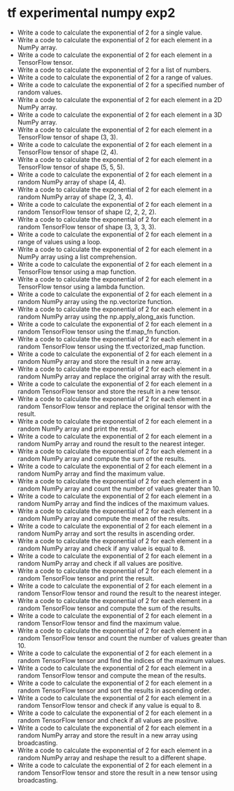 # tf experimental numpy exp2

- Write a code to calculate the exponential of 2 for a single value.
- Write a code to calculate the exponential of 2 for each element in a NumPy array.
- Write a code to calculate the exponential of 2 for each element in a TensorFlow tensor.
- Write a code to calculate the exponential of 2 for a list of numbers.
- Write a code to calculate the exponential of 2 for a range of values.
- Write a code to calculate the exponential of 2 for a specified number of random values.
- Write a code to calculate the exponential of 2 for each element in a 2D NumPy array.
- Write a code to calculate the exponential of 2 for each element in a 3D NumPy array.
- Write a code to calculate the exponential of 2 for each element in a TensorFlow tensor of shape (3, 3).
- Write a code to calculate the exponential of 2 for each element in a TensorFlow tensor of shape (2, 4).
- Write a code to calculate the exponential of 2 for each element in a TensorFlow tensor of shape (5, 5, 5).
- Write a code to calculate the exponential of 2 for each element in a random NumPy array of shape (4, 4).
- Write a code to calculate the exponential of 2 for each element in a random NumPy array of shape (2, 3, 4).
- Write a code to calculate the exponential of 2 for each element in a random TensorFlow tensor of shape (2, 2, 2, 2).
- Write a code to calculate the exponential of 2 for each element in a random TensorFlow tensor of shape (3, 3, 3, 3).
- Write a code to calculate the exponential of 2 for each element in a range of values using a loop.
- Write a code to calculate the exponential of 2 for each element in a NumPy array using a list comprehension.
- Write a code to calculate the exponential of 2 for each element in a TensorFlow tensor using a map function.
- Write a code to calculate the exponential of 2 for each element in a TensorFlow tensor using a lambda function.
- Write a code to calculate the exponential of 2 for each element in a random NumPy array using the np.vectorize function.
- Write a code to calculate the exponential of 2 for each element in a random NumPy array using the np.apply_along_axis function.
- Write a code to calculate the exponential of 2 for each element in a random TensorFlow tensor using the tf.map_fn function.
- Write a code to calculate the exponential of 2 for each element in a random TensorFlow tensor using the tf.vectorized_map function.
- Write a code to calculate the exponential of 2 for each element in a random NumPy array and store the result in a new array.
- Write a code to calculate the exponential of 2 for each element in a random NumPy array and replace the original array with the result.
- Write a code to calculate the exponential of 2 for each element in a random TensorFlow tensor and store the result in a new tensor.
- Write a code to calculate the exponential of 2 for each element in a random TensorFlow tensor and replace the original tensor with the result.
- Write a code to calculate the exponential of 2 for each element in a random NumPy array and print the result.
- Write a code to calculate the exponential of 2 for each element in a random NumPy array and round the result to the nearest integer.
- Write a code to calculate the exponential of 2 for each element in a random NumPy array and compute the sum of the results.
- Write a code to calculate the exponential of 2 for each element in a random NumPy array and find the maximum value.
- Write a code to calculate the exponential of 2 for each element in a random NumPy array and count the number of values greater than 10.
- Write a code to calculate the exponential of 2 for each element in a random NumPy array and find the indices of the maximum values.
- Write a code to calculate the exponential of 2 for each element in a random NumPy array and compute the mean of the results.
- Write a code to calculate the exponential of 2 for each element in a random NumPy array and sort the results in ascending order.
- Write a code to calculate the exponential of 2 for each element in a random NumPy array and check if any value is equal to 8.
- Write a code to calculate the exponential of 2 for each element in a random NumPy array and check if all values are positive.
- Write a code to calculate the exponential of 2 for each element in a random TensorFlow tensor and print the result.
- Write a code to calculate the exponential of 2 for each element in a random TensorFlow tensor and round the result to the nearest integer.
- Write a code to calculate the exponential of 2 for each element in a random TensorFlow tensor and compute the sum of the results.
- Write a code to calculate the exponential of 2 for each element in a random TensorFlow tensor and find the maximum value.
- Write a code to calculate the exponential of 2 for each element in a random TensorFlow tensor and count the number of values greater than 10.
- Write a code to calculate the exponential of 2 for each element in a random TensorFlow tensor and find the indices of the maximum values.
- Write a code to calculate the exponential of 2 for each element in a random TensorFlow tensor and compute the mean of the results.
- Write a code to calculate the exponential of 2 for each element in a random TensorFlow tensor and sort the results in ascending order.
- Write a code to calculate the exponential of 2 for each element in a random TensorFlow tensor and check if any value is equal to 8.
- Write a code to calculate the exponential of 2 for each element in a random TensorFlow tensor and check if all values are positive.
- Write a code to calculate the exponential of 2 for each element in a random NumPy array and store the result in a new array using broadcasting.
- Write a code to calculate the exponential of 2 for each element in a random NumPy array and reshape the result to a different shape.
- Write a code to calculate the exponential of 2 for each element in a random TensorFlow tensor and store the result in a new tensor using broadcasting.